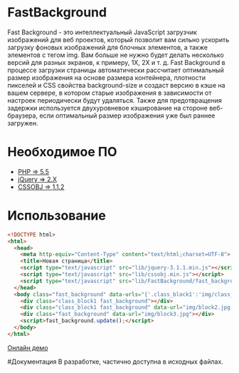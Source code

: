 # FastBackground
Fast Background - это интеллектуальный JavaScript загрузчик изображений для веб проектов, который позволит вам сильно ускорить загрузку фоновых изображений для блочных элементов, а также элементов с тегом img. Вам больше не нужно будет делать несколько версий для разных экранов, к примеру, 1X, 2X и т. д. Fast Background в процессе загрузки страницы автоматически рассчитает оптимальный размер изображения на основе размера контейнера, плотности пикселей и CSS свойства background-size и создаст версию в кэше на вашем сервере, в котором старые изображения в зависимости от настроек периодически будут удаляться. Также для предотвращения задержки используется двухуровневое кэширование на стороне веб-браузера, если оптимальный размер изображения уже был раннее загружен.
# Необходимое  ПО
 - [PHP => 5.5](http://php.net/) 
 - [jQuery => 2.X](https://jquery.com/)
 - [CSSOBJ  => 1.1.2](https://github.com/cssobj/cssobj#cssobj-)
 
# Использование
```html
<!DOCTYPE html>
<html>
  <head>
    <meta http-equiv="Content-Type" content="text/html;charset=UTF-8">
    <title>Новая страница</title>
    <script type="text/javascript" src="lib/jquery-3.1.1.min.js"></script>
    <script type="text/javascript" src="lib/cssobj.min.js"></script>
    <script type="text/javascript" src="lib/FastBackground/fast_background.min.js"></script>
  </head>
  <body class="fast_background" data-urls="{'.class_block1':'img/class_block1.jpg'}">
    <div class="class_block1 fast_background"></div>
    <div class="class_block1 fast_background" data-url="img/block2.jpg !important"></div>
    <div class="fast_background" data-url="img/block3.jpg"></div>
    <script>fast_background.update();</script>
  </body>
</html>
```
[Онлайн демо](http://showyweb.ru/) 

#Документация
В разработке, частично доступна в исходных файлах.
